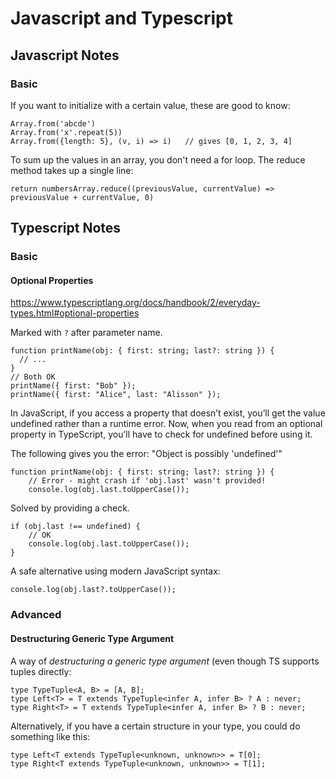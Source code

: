 # Javascript and Typescript

## Javascript Notes

### Basic

If you want to initialize with a certain value, these are good to know:

	Array.from('abcde')
	Array.from('x'.repeat(5))
	Array.from({length: 5}, (v, i) => i)   // gives [0, 1, 2, 3, 4]
	
To sum up the values in an array, you don't need a for loop. The reduce method takes up a single line:

    return numbersArray.reduce((previousValue, currentValue) => previousValue + currentValue, 0)

## Typescript Notes

### Basic

#### Optional Properties

https://www.typescriptlang.org/docs/handbook/2/everyday-types.html#optional-properties

Marked with `?` after parameter name.

	function printName(obj: { first: string; last?: string }) {
	  // ...
	}
	// Both OK
	printName({ first: "Bob" });
	printName({ first: "Alice", last: "Alisson" }); 

In JavaScript, if you access a property that doesn’t exist, you’ll get the value undefined rather than a runtime error. Now, when you read from an optional property in TypeScript, you’ll have to check for undefined before using it.

The following gives you the error: "Object is possibly 'undefined'"

	function printName(obj: { first: string; last?: string }) {
		// Error - might crash if 'obj.last' wasn't provided!
		console.log(obj.last.toUpperCase());

Solved by providing a check.

	if (obj.last !== undefined) {
		// OK
		console.log(obj.last.toUpperCase());
	}

A safe alternative using modern JavaScript syntax:

	console.log(obj.last?.toUpperCase());

### Advanced

#### Destructuring Generic Type Argument

A way of *destructuring a generic type argument* (even though TS supports tuples directly:

	type TypeTuple<A, B> = [A, B];
	type Left<T> = T extends TypeTuple<infer A, infer B> ? A : never;
	type Right<T> = T extends TypeTuple<infer A, infer B> ? B : never;

Alternatively, if you have a certain structure in your type, you could do something like this:

	type Left<T extends TypeTuple<unknown, unknown>> = T[0];
	type Right<T extends TypeTuple<unknown, unknown>> = T[1];